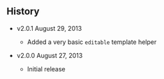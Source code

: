## History

- v2.0.1 August 29, 2013
	- Added a very basic `editable` template helper

- v2.0.0 August 27, 2013
	- Initial release
